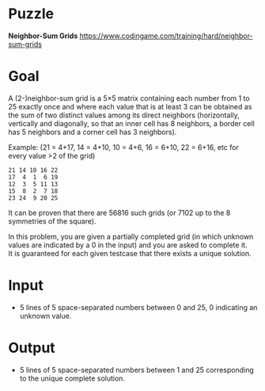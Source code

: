 # Puzzle
**Neighbor-Sum Grids** https://www.codingame.com/training/hard/neighbor-sum-grids

# Goal
A (2-)neighbor-sum grid is a 5×5 matrix containing each number from 1 to 25 exactly once and where each value that is at least 3 can be obtained as the sum of two distinct values among its direct neighbors (horizontally, vertically and diagonally, so that an inner cell has 8 neighbors, a border cell has 5 neighbors and a corner cell has 3 neighbors).

Example: (21 = 4+17, 14 = 4+10, 10 = 4+6, 16 = 6+10, 22 = 6+16, etc for every value >2 of the grid)

```
21 14 10 16 22
17  4  1  6 19
12  3  5 11 13
15  8  2  7 18
23 24  9 20 25
```

It can be proven that there are 56816 such grids (or 7102 up to the 8 symmetries of the square).

In this problem, you are given a partially completed grid (in which unknown values are indicated by a 0 in the input) and you are asked to complete it.  
It is guaranteed for each given testcase that there exists a unique solution.

# Input
* 5 lines of 5 space-separated numbers between 0 and 25, 0 indicating an unknown value.

# Output
* 5 lines of 5 space-separated numbers between 1 and 25 corresponding to the unique complete solution.
